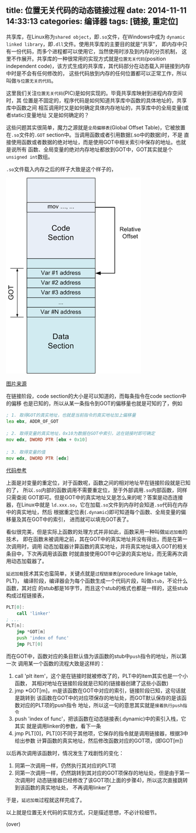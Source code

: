 title: 位置无关代码的动态链接过程
date: 2014-11-11 14:33:13
categories: 编译器
tags: [链接, 重定位]
---

共享库，在Linux称为`shared object`，即`.so`文件，在Windows中成为
`dynamic linked library`，即`.dll`文件。使用共享库的主要目的就是“共享”，
即内存中只有一份代码，而多个进程都可以使用它，当然使用时涉及到内存的分页机制，
这里不作展开。共享库的一种很常用的实现方式就是`位置无关代码`(position independent
code)，该方式生成的共享库，其代码部分在动态载入并链接到内存中时是不会有任何修改的，
这些代码放到内存的任何位置都可以正常工作，所以叫做`与位置无关的代码`。

<!--more-->

这里我们关注`位置无关代码`(PIC)是如何实现的。毕竟共享库映射到进程内存空间时，其
位置是不固定的，程序代码是如何知道共享库中函数的具体地址的，共享库中函数之间
相互调用时又是如何确定具体内存地址的，共享库中的全局变量(或者static)变量地址
又是如何确定的？

这些问题其实很简单，魔力之源就是`全局偏移表`(Global Offset Table)，它被放置
在`.so`文件的`.GOT` section中。当调用函数或者引用数据(.so中的数据)时，不是
直接使用函数或者数据的绝对地址，而是使用GOT中相关索引中保存的地址。也就是说所有
函数、全局变量的绝对内存地址都放到GOT中，GOT其实就是个`unsigned int`数组。

`.so`文件载入内存之后的样子大致是这个样子的，

![Layout of shared library in memory](/res/img/layout_of_shared_lib_in_memory.png)

[图片来源](http://eli.thegreenplace.net/2011/11/03/position-independent-code-pic-in-shared-libraries/)

在链接阶段，code section的大小是可以知道的，而每条指令在code section中的偏移
也是已知的，所以从某一条指令到GOT的偏移量也就是可知的了，例如

```asm
; 1. 取得GOT的真实地址，也就是当前指令的真实地址加上偏移量
lea ebx, ADDR_OF_GOT

; 2. 取得变量的真实地址，0x10为数据在GOT中索引，这在链接时即可确定
mov edx, DWORD PTR [ebx + 0x10]

; 3. 取得变量的值
mov edx, DWORD PTR [edx]
```

[代码参考](http://eli.thegreenplace.net/2011/11/03/position-independent-code-pic-in-shared-libraries/)

上面是对变量的重定位，对于函数呢，函数之间的相对地址早在链接阶段就是已知的了，
所以`.so`内部的函数调用不需要重定位，至于外部调用`.so`内部函数，同样只需查阅
GOT即可。但是GOT中的真实地址又是怎么来的呢？答案是动态连接器，在Linux中就是
`ld.xxx.so`，它在加载`.so`文件到内存时会知道`.so`代码在内存中的真实地址，然后
根据重定位表(`.dynamic`)即可知道每个函数、全局变量的偏移量及其在GOT中的索引，
进而就可以填充GOT表了。

看似很完美，但是实际上函数的处理方式并非如此，函数采用一种叫做`延迟加载`的技术，
即在函数未被调用之前，其在GOT中的真实地址并没有得出，而是在第一次调用时，调用
动态加载器计算函数的真实地址，并将真实地址填入GOT的相关条目中，下次再调用该函数
时就直接使用GOT中记录的真实地址，而无需再次调用动态加载器了。

`延迟加载`技术其实也蛮简单，关键点就是`过程链接表`(procedure linkage table, PLT)，
编译阶段，编译器会为每个函数生成一个代码片段，叫做`stub`，不论什么函数，其对应
的stub都是16字节，而且这个stub的格式也都是一样的，这些stub构成过程链接表，

```asm
PLT[0]:
    call 'linker'
; ...
PLT[n]:
    jmp *GOT[m]
    push 'index of func'
    jmp PLT[0]
```

而在GOT中，函数对应的条目默认值为该函数的stub中`push`指令的地址，所以第一次
调用某一个函数的流程大致是这样的：

1. call 'plt item'，这个是在链接时就被修改了的，PLT中的item其实也是一个小函数，
其相对地址在链接阶段就是已知的(链接器创建了这些小函数)
2. jmp \*GOT[m]，m是该函数在GOT中对应的索引，链接阶段已知，这句话就是跳转到
该函数在GOT中的对应项保存的地址处，而GOT默认保存的是该函数对应的PLT项的push指令
地址，所以这一句的意思其实就是`接着执行push指令`
3. push 'index of func'，把该函数在动态链接表(.dynamic)中的索引入栈，它其实
就是调用linker的参数，看下一条
4. jmp PLT[0]，PLT[0]不同于其他项，它保存的指令就是调用链接器，根据3中给出参数
计算函数的真实地址，然后修改函数对应的GOT项，(即GOT[m])

以后再次调用该函数时，情况发生了戏剧性的变化：

1. 同第一次调用一样，仍然执行其对应的PLT项
2. 同第一次调用一样，仍然跳转到其对应的GOT项保存的地址处，但是由于第一次调用时
动态链接器已经修改了该GOT项(上面的步骤4)，所以这次直接跳转到该函数的真实地址处，
不再调用linker了

于是，`延迟加载`过程就这样完成了。

以上就是位置无关代码的实现方式，只是描述思想，不必计较细节。

(over)